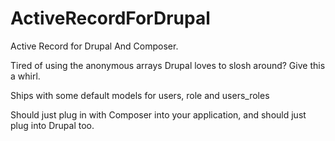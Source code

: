 ActiveRecordForDrupal
=====================

Active Record for Drupal And Composer.

Tired of using the anonymous arrays Drupal loves to slosh around? Give this a whirl.

Ships with some default models for users, role and users_roles

Should just plug in with Composer into your application, and should just plug into Drupal too.
